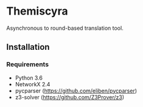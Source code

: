 # Themiscyra

Asynchronous to round-based translation tool.

## Installation

### Requirements

* Python 3.6
* NetworkX 2.4
* pycparser (https://github.com/eliben/pycparser)
* z3-solver (https://github.com/Z3Prover/z3)
